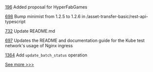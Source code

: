 
[196](https://github.com/hyperledger-labs/hyperledger-labs.github.io/pull/196) Added proposal for HyperFabGames

[698](https://github.com/hyperledger/fabric-samples/pull/698) Bump minimist from 1.2.5 to 1.2.6 in /asset-transfer-basic/rest-api-typescript

[732](https://github.com/hyperledger-labs/business-partner-agent/pull/732) Update README.md

[697](https://github.com/hyperledger/fabric-samples/pull/697) Updates the README and documentation guide for the Kube test network's usage of Nginx ingress

[1364](https://github.com/hyperledger/grid/pull/1364) Add `update_batch_status` operation


[See more >>>](https://start-here.hyperledger.org/pull-requests)
